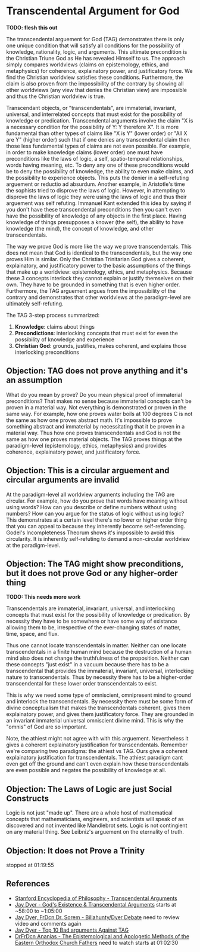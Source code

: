 # Transcendental Argument for God

**TODO: flesh this out**

The transcendental arguement for God (TAG) demonstrates there is only one unique condition that will satisfy all conditions for the possibility of knowledge, rationality, logic, and arguments.  This ultimate precondition is the Christian Triune God as He has revealed Himself to us.  The approach simply compares worldviews (claims on epistemology, ethics, and metaphysics) for coherence, explainatory power, and justificatory force.  We find the Christian worldview satisfies these conditions.  Furthermore, the claim is also proven from the impossibility of the contrary by showing all other worldviews (any view that denies the Christian view) are impossible and thus the Christian worldview is true.

Transcendant objects, or "transcendentals", are immaterial, invariant, universal, and interrelated concepts that must exist for the possibility of knowledge or predication.  Transcendental arguments involve the claim "X is a necessary condition for the possibility of Y: Y therefore X".  It is more fundamental than other types of claims like "X is Y" (lower order) or "All X are Y" (higher order) such that if one denies any transcendental claim then those less fundamental types of claims are not even possible.  For example, in order to make knowledge claims (lower order) one must have preconditions like the laws of logic, a self, spatio-temporal relationships, words having meaning, etc.  To deny any one of these preconditions would be to deny the possibility of knowledge, the ability to even make claims, and the possibility to experience objects.  This puts the denier in a self-refuting arguement or reductio ad absurdum.  Another example, in Aristotle's time the sophists tried to disprove the laws of logic.  However, in attempting to disprove the laws of logic they were using the laws of logic and thus their arguement was self refuting.  Immanuel Kant extended this idea by saying if you don't have these transcendental preconditions then you can't even have the possibility of knowledge of any objects in the first place.  Having knowledge of things presupposes a knower (the self), the ability to have knowledge (the mind), the concept of knowledge, and other transcendentals.

The way we prove God is more like the way we prove transcendentals.  This does not mean that God is identical to the transcendentals, but the way one proves Him is similar.  Only the Christian Trinitarian God gives a coherent, explainatory, and justificatory power to the basic assumptions of the things that make up a worldview: epistemology, ethics, and metaphysics.  Because these 3 concepts interlock they cannot explain or justify themselves on their own.  They have to be grounded in something that is even higher order.  Furthermore, the TAG arguement argues from the impossibility of the contrary and demonstrates that other worldviews at the paradigm-level are ultimately self-refuting.

The TAG 3-step process summarized:

1. **Knowledge**: claims about things
2. **Precondictions**: interlocking concepts that must exist for even the possibility of knowledge and experience
3. **Christian God**: grounds, justifies, makes coherent, and explains those interlocking preconditions

## Objection: TAG does not prove anything and it's an assumption

What do you mean by prove?  Do you mean physical proof of immaterial preconditions?  That makes no sense because immaterial concepts can't be proven in a material way.  Not everything is demonstrated or proven in the same way.  For example, how one proves water boils at 100 degrees C is not the same as how one proves abstract math.  It's impossible to prove something abstract and immaterial by necessitating that it be proven in a material way.  Thus how one proves transcendentals and God is not the same as how one proves material objects.  The TAG proves things at the paradigm-level (epistemology, ethics, metaphysics) and provides coherence, explainatory power, and justificatory force.

## Objection: This is a circular arguement and circular arguments are invalid

At the paradigm-level all worldview arguments including the TAG are circular.  For example, how do you prove that words have meaning without using words?  How can you describe or define numbers without using numbers?  How can you argue for the status of logic without using logic?  This demonstrates at a certain level there's no lower or higher order thing that you can appeal to because they inherently become self-referencing.  Godel's Incompleteness Theorum shows it's impossible to avoid this circularity.  It is inherently self-refuting to demand a non-circular worldview at the paradigm-level.

## Objection: The TAG might show preconditions, but it does not prove God or any higher-order thing

**TODO: This needs more work**

Transcendentals are immaterial, invariant, universal, and interlocking concepts that must exist for the possibility of knowledge or predication.  By necessity they have to be somewhere or have some way of existance allowing them to be, irrespective of the ever-changing states of matter, time, space, and flux.  

Thus one cannot locate transcendentals in matter.  Neither can one locate transcendentals in a finite human mind because the destruction of a human mind also does not change the truthfulness of the proposition.  Neither can these concepts "just exist" in a vacuum because there has to be a transcendental that provides the immaterial, invariant, universal, interlocking nature to transcendentals.  Thus by necessity there has to be a higher-order transcendental for these lower order transcendentals to exist.

This is why we need some type of omniscient, omnipresent mind to ground and interlock the transcendentals.  By necessity there must be some form of divine conceptualism that makes the transcendentals coherent, gives them explainatory power, and gives them justificatory force.  They are grounded in an invariant immaterial universal omniscient divine mind. This is why the "omnis" of God are so important.

Note, the athiest might not agree with with this arguement.  Nevertheless it gives a coherent explainatory justification for transcendentals.  Remember we're comparing two paradigms: the athiest vs TAG.  Ours give a coherent explainatory justification for transcendentals.  The athiest paradigm cant even get off the ground and can't even explain how these transcendentals are even possible and negates the possibility of knowledge at all.

## Objection: The Laws of Logic are just Social Constructs

Logic is not just "made up".  There are a whole host of mathematical concepts that mathematicians, engineers, and scientists will speak of as discovered and not invented like Mandlebrot sets.  Logic is not contingient on any material thing.  See Leibniz's arguement on the eternality of truth.

## Objection: It does not Prove a Trinity

stopped at 01:19:55


## References

- [Stanford Encyclopedia of Philosophy - Transcendental Arguments](https://plato.stanford.edu/entries/transcendental-arguments/)
- [Jay Dyer - God's Existence & Transcendental Arguments](https://www.youtube.com/watch?v=tx3ssbjb3Xs) starts at ~58:00 to ~1:05:00
- [Jay Dyer, FrDcn Dr. Sorem - Billahunty/Dyer Debate](https://www.youtube.com/watch?v=bRCmZhWdyDE) need to review video and comments again
- [Jay Dyer - Top 10 Bad arguments Against TAG](https://www.youtube.com/watch?v=4MZErPk3_MU)
- [DrFrDcn Ananias - The Epistemological and Apologetic Methods of the Eastern Orthodox Church Fathers](https://www.youtube.com/watch?v=KcrrGPWMxfE) need to watch starts at 01:02:30
